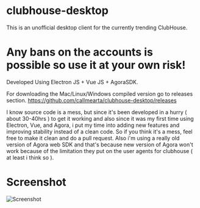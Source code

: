# clubhouse-desktop

This is an unofficial desktop client for the currently trending ClubHouse.

# Any bans on the accounts is possible so use it at your own risk!

Developed Using Electron JS + Vue JS + AgoraSDK.

For downloading the Mac/Linux/Windows compiled version go to releases section.
https://github.com/callmearta/clubhouse-desktop/releases

I know source code is a mess, but since it's been developed in a hurry ( about 30-40hrs ) to get it working and also since it was my first time using Electron, Vue, and Agora, i put my time into adding new features and improving stability instead of a clean code. So if you think it's a mess, feel free to make it clean and do a pull request.
Also i'm using a really old version of Agora web SDK and that's because new version of Agora won't work because of the limitation they put on the user agents for clubhouse ( at least i think so ).


# Screenshot

![Screenshot](https://github.com/callmearta/clubhouse-desktop/blob/main/Screen%20Shot%202021-03-14%20at%2018.01.56.png?raw=true)

